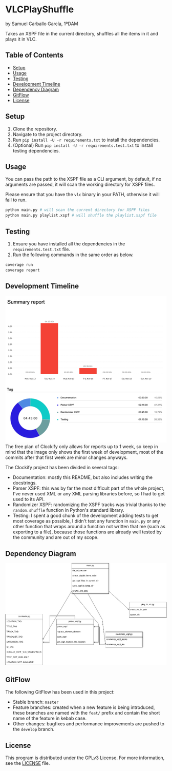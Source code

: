 # VLCPlayShuffle

by Samuel Carballo García, 1ºDAM

Takes an XSPF file in the current directory, shuffles all the items in it and plays it in VLC.

## Table of Contents

- [Setup](#setup)
- [Usage](#usage)
- [Testing](#testing)
- [Development Timeline](#development-timeline)
- [Dependency Diagram](#dependency-diagram)
- [GitFlow](#gitflow)
- [License](#license)

## Setup

1. Clone the repository.
2. Navigate to the project directory.
3. Run `pip install -U -r requirements.txt` to install the dependencies.
4. (Optional) Run `pip install -U -r requirements.test.txt` to install testing dependencies.

## Usage

You can pass the path to the XSPF file as a CLI argument, by default, if no arguments are passed, it will scan the working directory for XSPF files.

Please ensure that you have the `vlc` binary in your PATH, otherwise it will fail to run.
```bash
python main.py # will scan the current directory for XSPF files
python main.py playlist.xspf # will shuffle the playlist.xspf file
```

## Testing

1. Ensure you have installed all the dependencies in the `requirements.test.txt` file.
2. Run the following commands in the same order as below.
```bash
coverage run
coverage report
```

## Development Timeline
![Clockify timeline image](images/clockify.png)
The free plan of Clockify only allows for reports up to 1 week, so keep in mind that the image only shows the first week of development, most of the commits after that first week are minor changes anyways.

The Clockify project has been divided in several tags:
- Documentation: mostly this README, but also includes writing the docstrings.
- Parser XSPF: this was by far the most difficult part of the whole project, I've never used XML or any XML parsing libraries before, so I had to get used to its API.
- Randomizer XSPF: randomizing the XSPF tracks was trivial thanks to the `random.shuffle` function in Python's standard library.
- Testing: I spent a good chunk of the development adding tests to get most coverage as possible, I didn't test any function in `main.py` or any other function that wraps around a function not written that me (such as exporting to a file), because those functions are already well tested by the community and are out of my scope.

## Dependency Diagram
![Dependency diagram image](images/VLCPlayShuffle_Diagram.png)

## GitFlow
The following GitFlow has been used in this project:

- Stable branch: `master`
- Feature branches: created when a new feature is being introduced, these branches are named with the `feat/` prefix and contain the short name of the feature in kebab case.
- Other changes: bugfixes and performance improvements are pushed to the `develop` branch.

## License

This program is distributed under the GPLv3 License. For more information, see the [LICENSE](LICENSE) file.
